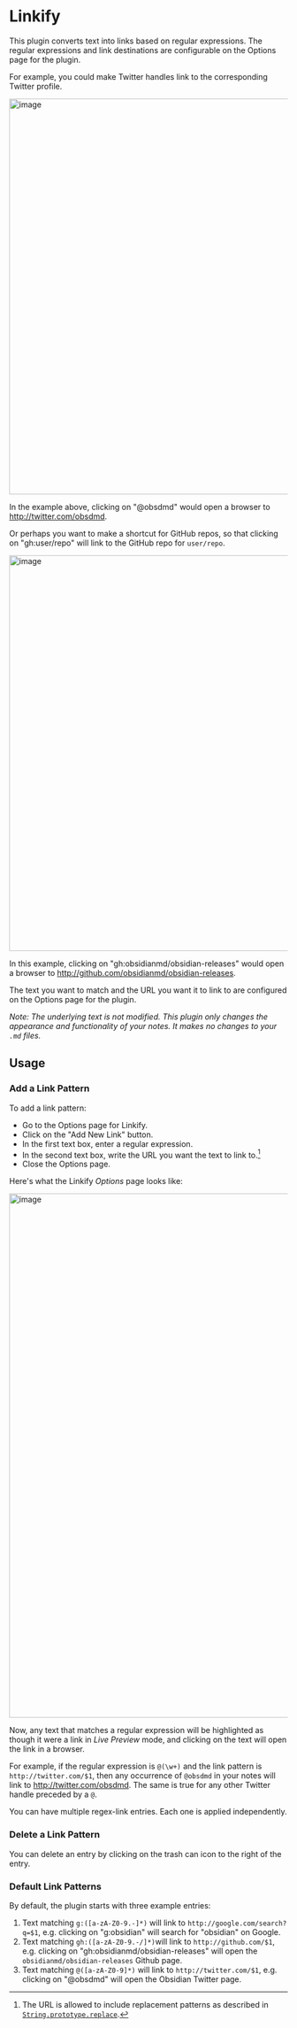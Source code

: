 # Linkify
This plugin converts text into links based on regular expressions. The regular expressions and link destinations are configurable on the Options page for the plugin.

For example, you could make Twitter handles link to the corresponding Twitter profile.

<img width="715" alt="image" src="https://user-images.githubusercontent.com/37097379/171934159-a8b2b751-1b6b-4b2d-944b-939f3e56d41b.png">

In the example above, clicking on "@obsdmd" would open a browser to http://twitter.com/obsdmd.

Or perhaps you want to make a shortcut for GitHub repos, so that clicking on "gh:user/repo" will link to the GitHub repo for `user/repo`.

<img width="715" alt="image" src="https://user-images.githubusercontent.com/37097379/171542746-de76396e-c31f-41f4-a155-7510688379b5.png">

In this example, clicking on "gh:obsidianmd/obsidian-releases" would open a browser to http://github.com/obsidianmd/obsidian-releases.

The text you want to match and the URL you want it to link to are configured on the Options page for the plugin.

_Note: The underlying text is not modified. This plugin only changes the appearance and functionality of your notes. It makes no changes to your `.md` files._

## Usage
### Add a Link Pattern
To add a link pattern:
- Go to the Options page for Linkify.
- Click on the "Add New Link" button.
- In the first text box, enter a regular expression.
- In the second text box, write the URL you want the text to link to.[^1]
- Close the Options page.

[^1]: The URL is allowed to include replacement patterns as described in [`String.prototype.replace`](https://developer.mozilla.org/en-US/docs/Web/JavaScript/Reference/Global_Objects/String/replace#specifying_a_string_as_a_parameter).

Here's what the Linkify *Options* page looks like:

<img width="947" alt="image" src="https://user-images.githubusercontent.com/37097379/174934488-bc067504-4844-4697-9099-08c6f61378c5.png">

Now, any text that matches a regular expression will be highlighted as though it were a link in *Live Preview* mode, and clicking on the text will open the link in a browser.

For example, if the regular expression is `@(\w+)` and the link pattern is `http://twitter.com/$1`, then any occurrence of `@obsdmd` in your notes will link to http://twitter.com/obsdmd. The same is true for any other Twitter handle preceded by a `@`.

You can have multiple regex-link entries. Each one is applied independently.

### Delete a Link Pattern
You can delete an entry by clicking on the trash can icon to the right of the entry.

### Default Link Patterns
By default, the plugin starts with three example entries:

1. Text matching `g:([a-zA-Z0-9.-]*)` will link to `http://google.com/search?q=$1`, e.g. clicking on "g:obsidian" will search for "obsidian" on Google.
2. Text matching `gh:([a-zA-Z0-9.-/]*)`will link to `http://github.com/$1`, e.g. clicking on "gh:obsidianmd/obsidian-releases" will open the `obsidianmd/obsidian-releases` Github page.
3. Text matching `@([a-zA-Z0-9]*)` will link to `http://twitter.com/$1`, e.g. clicking on "@obsdmd" will open the Obsidian Twitter page.

